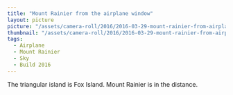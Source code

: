 ```yaml
---
title: "Mount Rainier from the airplane window"
layout: picture
picture: "/assets/camera-roll/2016/2016-03-29-mount-rainier-from-airplane-window/20160329_172500891_iOS.jpg"
thumbnail: "/assets/camera-roll/2016/2016-03-29-mount-rainier-from-airplane-window/20160329_172500891_iOS-thumbnail.jpg"
tags:
  - Airplane
  - Mount Rainier
  - Sky
  - Build 2016
---
```

The triangular island is Fox Island. Mount Rainier is in the distance.